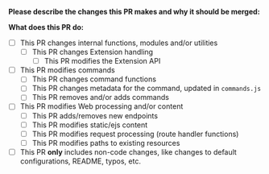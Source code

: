 **Please describe the changes this PR makes and why it should be merged:**

**What does this PR do:**
- [ ] This PR changes internal functions, modules and/or utilities
  - [ ] This PR changes Extension handling
    - [ ] This PR modifies the Extension API
- [ ] This PR modifies commands
  - [ ] This PR changes command functions
  - [ ] This PR changes metadata for the command, updated in `commands.js`
  - [ ] This PR removes and/or adds commands
- [ ] This PR modifies Web processing and/or content
  - [ ] This PR adds/removes new endpoints
  - [ ] This PR modifies static/ejs content
  - [ ] This PR modifies request processing (route handler functions)
  - [ ] This PR modifies paths to existing resources
- [ ] This PR **only** includes non-code changes, like changes to default configurations, README, typos, etc.
